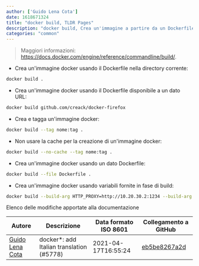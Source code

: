 ```yaml
---
author: ['Guido Lena Cota']
date: 1618671324
title: "docker build, TLDR Pages"
description: "docker build, Crea un'immagine a partire da un Dockerfile. La creazione di un'immagine docker è chiamata build."
categories: "common"
---
```

> Maggiori informazioni: <https://docs.docker.com/engine/reference/commandline/build/>.

- Crea un'immagine docker usando il Dockerfile nella directory corrente:

```bash
docker build .
```

- Crea un'immagine docker usando il Dockerfile disponibile a un dato URL:

```bash
docker build github.com/creack/docker-firefox
```

- Crea e tagga un'immagine docker:

```bash
docker build --tag nome:tag .
```

- Non usare la cache per la creazione di un'immagine docker:

```bash
docker build --no-cache --tag nome:tag .
```

- Crea un'immagine docker usando un dato Dockerfile:

```bash
docker build --file Dockerfile .
```

- Crea un'immagine docker usando variabili fornite in fase di build:

```bash
docker build --build-arg HTTP_PROXY=http://10.20.30.2:1234 --build-arg FTP_PROXY=http://40.50.60.5:4567 .
```
Elenco delle modifiche apportate alla documentazione


Autore | Descrizione | Data formato ISO 8601 | Collegamento a GitHub
------|-----|-----|-----
[Guido Lena Cota](mailto:guido.lenacota@gmail.com) | docker*: add Italian translation (#5778) | 2021-04-17T16:55:24 | [eb5be8267a2d](https://github.com/tldr-pages/tldr/commit/eb5be8267a2ddd4ba4da205eb6cbd6cff38f520e)

